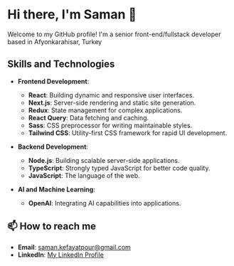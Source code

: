 # Hi there, I'm Saman 👋
Welcome to my GitHub profile! I'm a senior front-end/fullstack developer based in Afyonkarahisar, Turkey

## Skills and Technologies

- **Frontend Development**:
  - **React**: Building dynamic and responsive user interfaces.
  - **Next.js**: Server-side rendering and static site generation.
  - **Redux**: State management for complex applications.
  - **React Query**: Data fetching and caching.
  - **Sass**: CSS preprocessor for writing maintainable styles.
  - **Tailwind CSS**: Utility-first CSS framework for rapid UI development.

- **Backend Development**:
  - **Node.js**: Building scalable server-side applications.
  - **TypeScript**: Strongly typed JavaScript for better code quality.
  - **JavaScript**: The language of the web.

- **AI and Machine Learning**:
  - **OpenAI**: Integrating AI capabilities into applications.

## 📫 How to reach me

- **Email**: saman.kefayatpour@gmail.com
- **LinkedIn**: [My LinkedIn Profile](https://www.linkedin.com/in/samankefayatpour/)
